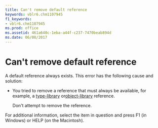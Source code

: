 ```yaml
---
title: Can't remove default reference
keywords: vblr6.chm1107945
f1_keywords:
- vblr6.chm1107945
ms.prod: office
ms.assetid: 461a640c-1eba-a44f-c237-7470beab894d
ms.date: 06/08/2017
---
```



# Can't remove default reference

A default reference always exists. This error has the following cause and solution:



- You tried to remove a reference that must always be available, for example, a [type-library](vbe-glossary.md) or[object-library](vbe-glossary.md) reference.
    
    Don't attempt to remove the reference.
    

For additional information, select the item in question and press F1 (in Windows) or HELP (on the Macintosh).

